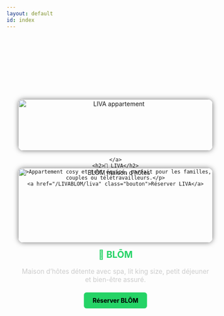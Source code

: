 ```yaml
---
layout: default
id: index
---
```


<style>
  .logements-container {
    display: flex;
    flex-wrap: wrap;
    justify-content: center;
    gap: 40px;
    padding: 40px 20px;
    text-align: center;
    margin-top: 120px; /* Réduction du décalage haut */
  }

  .logement {
    flex: 1 1 300px;
    max-width: 450px;
  }

  .logement img {
    width: 100%;
    border-radius: 12px;
    box-shadow: 0 0 12px rgba(0,0,0,0.5);
    transition: transform 0.3s ease, box-shadow 0.3s ease;
  }

  .logement img:hover {
    transform: scale(1.03);
    box-shadow: 0 0 18px rgba(37, 211, 102, 0.6);
  }

  .logement h2 {
    margin-top: 15px;
    color: #25D366;
  }

  .logement p {
    font-size: 0.95rem;
    color: #ccc;
    margin: 10px 0;
  }

  .logement a.bouton {
    display: inline-block;
    margin-top: 10px;
    background-color: #25D366;
    color: black;
    padding: 10px 20px;
    border-radius: 6px;
    font-weight: bold;
    text-decoration: none;
    transition: background-color 0.3s ease;
  }

  .logement a.bouton:hover {
    background-color: #1da955;
  }

  @media (max-width: 600px) {
    .logement {
      max-width: 100%;
    }

    .logement p {
      font-size: 0.9rem;
    }
  }
</style>

<section class="logements-container">

  <!-- LIVA -->
  <div class="logement">
    <a href="/LIVABLOM/liva">
      <img src="/LIVABLOM/assets/images/salon1.jpg" alt="LIVA appartement">
      <a href="image1.jpg" data-lightbox="liva"></a>
<a href="image2.jpg" data-lightbox="liva"></a>

    </a>
    <h2>🔹 LIVA</h2>
    <p>Appartement cosy et tout équipé, parfait pour les familles, couples ou télétravailleurs.</p>
    <a href="/LIVABLOM/liva" class="bouton">Réserver LIVA</a>
  </div>

  <!-- BLOM -->
  <div class="logement">
    <a href="/LIVABLOM/blom">
      <img src="/LIVABLOM/assets/images/image-jacuzzi.png" alt="BLŌM maison d’hôtes">
    </a>
    <h2>🔹 BLŌM</h2>
    <p>Maison d’hôtes détente avec spa, lit king size, petit déjeuner et bien-être assuré.</p>
    <a href="/LIVABLOM/blom" class="bouton">Réserver BLŌM</a>
  </div>

</section>
